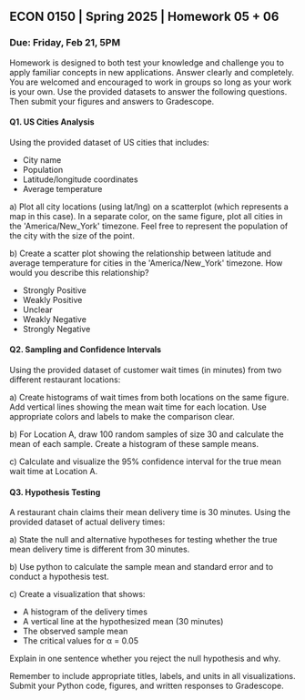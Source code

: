 ## ECON 0150 | Spring 2025 | Homework 05 + 06

### Due: Friday, Feb 21, 5PM

Homework is designed to both test your knowledge and challenge you to apply familiar concepts in new applications. Answer clearly and completely. You are welcomed and encouraged to work in groups so long as your work is your own. Use the provided datasets to answer the following questions. Then submit your figures and answers to Gradescope.

#### Q1. US Cities Analysis

Using the provided dataset of US cities that includes:
* City name
* Population
* Latitude/longitude coordinates
* Average temperature

a) Plot all city locations (using lat/lng) on a scatterplot (which represents a map in this case). In a separate color, on the same figure, plot all cities in the 'America/New_York' timezone. Feel free to represent the population of the city with the size of the point.

b) Create a scatter plot showing the relationship between latitude and average temperature for cities in the 'America/New_York' timezone. How would you describe this relationship?

- Strongly Positive
- Weakly Positive
- Unclear
- Weakly Negative
- Strongly Negative

#### Q2. Sampling and Confidence Intervals

Using the provided dataset of customer wait times (in minutes) from two different restaurant locations:

a) Create histograms of wait times from both locations on the same figure. Add vertical lines showing the mean wait time for each location. Use appropriate colors and labels to make the comparison clear.

b) For Location A, draw 100 random samples of size 30 and calculate the mean of each sample. Create a histogram of these sample means. 

c) Calculate and visualize the 95% confidence interval for the true mean wait time at Location A.

#### Q3. Hypothesis Testing

A restaurant chain claims their mean delivery time is 30 minutes. Using the provided dataset of actual delivery times:

a) State the null and alternative hypotheses for testing whether the true mean delivery time is different from 30 minutes.

b) Use python to calculate the sample mean and standard error and to conduct a hypothesis test.

c) Create a visualization that shows:
   - A histogram of the delivery times
   - A vertical line at the hypothesized mean (30 minutes)
   - The observed sample mean
   - The critical values for α = 0.05

Explain in one sentence whether you reject the null hypothesis and why.

Remember to include appropriate titles, labels, and units in all visualizations. Submit your Python code, figures, and written responses to Gradescope.
